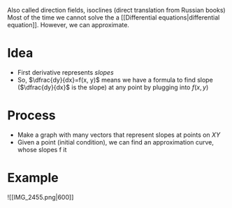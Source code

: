 Also called direction fields, isoclines (direct translation from Russian books)
Most of the time we cannot solve the a [[Differential equations|differential equation]]. However, we can approximate.
# Idea
- First derivative represents *slopes*
- So, $\dfrac{dy}{dx}=f(x, y)$ means we have a formula to find slope ($\dfrac{dy}{dx}$ is the slope) at any point by plugging into $f(x,y)$

# Process
- Make a graph with many vectors that represent slopes at points on $XY$
- Given a point (initial condition), we can find an approximation curve, whose slopes f it
# Example

![[IMG_2455.png|600]]